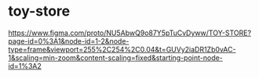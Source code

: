 # toy-store
https://www.figma.com/proto/NU5AbwQ9o87Y5pTuCvDyww/TOY-STORE?page-id=0%3A1&node-id=1-2&node-type=frame&viewport=255%2C254%2C0.04&t=GUVy2iaDR1Zb0vAC-1&scaling=min-zoom&content-scaling=fixed&starting-point-node-id=1%3A2
